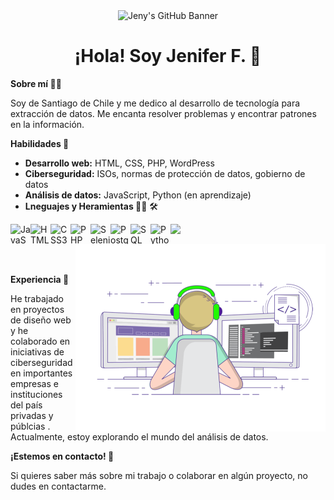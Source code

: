 <div align="center">
  <img src="https://www.dongee.com/tutoriales/content/images/2023/01/image-70.png" alt="Jeny's GitHub Banner" height="300">
  <br>
  <h1>¡Hola! Soy Jenifer F. 👋</h1>
</div>

**Sobre mí 👩‍💻**

Soy de Santiago de Chile  y me dedico al desarrollo de tecnología para extracción de datos. Me encanta resolver problemas y encontrar patrones en la información.

**Habilidades 🚀**

* **Desarrollo web:** HTML, CSS, PHP, WordPress
* **Ciberseguridad:** ISOs, normas de protección de datos, gobierno de datos
* **Análisis de datos:** JavaScript, Python (en aprendizaje)
* **Lneguajes y Heramientas 👩‍💻** 🛠️

<div style="display: flex; align-items: center;">
  <img src="https://upload.wikimedia.org/wikipedia/commons/thumb/9/99/Unofficial_JavaScript_logo_2.svg/320px-Unofficial_JavaScript_logo_2.svg.png" alt="JavaScript" width="32" height="32">
  <img src="https://upload.wikimedia.org/wikipedia/commons/6/61/HTML5_logo_and_wordmark.svg" alt="HTML5" width="32" height="32">
  <img src="https://simpleicons.org/icons/css3.svg" alt="CSS3" width="32" height="32">
  <img src="https://simpleicons.org/icons/php.svg" alt="PHP" width="32" height="32">
  <img src="https://upload.wikimedia.org/wikipedia/commons/thumb/d/d5/Selenium_Logo.png/220px-Selenium_Logo.png" alt="Selenium" width="32" height="32">
  <img src="https://www.todopostgresql.com/wp-content/uploads/2018/07/curso1-2.png" alt="PostgreSQL" width="32" height="32">
  <img src="https://upload.wikimedia.org/wikipedia/en/thumb/6/68/Oracle_SQL_Developer_logo.svg/1200px-Oracle_SQL_Developer_logo.svg.png" alt="SQL Developer" width="32" height="32">  
  <img src="https://upload.wikimedia.org/wikipedia/commons/thumb/c/c3/Python-logo-notext.svg/640px-Python-logo-notext.svg.png" alt="Python" width="32" height="32">
  <img src="https://miro.medium.com/v2/resize:fit:772/0*oN9jA-Ad3mRlPAYy.png" height="32">
</div>
<img align="right" alt="Coding" width="400" src="https://raw.githubusercontent.com/devSouvik/devSouvik/master/gif3.gif">
<br>
<br>

**Experiencia 💼**

He trabajado en proyectos de diseño web y he colaborado en iniciativas de ciberseguridad en importantes empresas e instituciones del país privadas y públcias . Actualmente, estoy explorando el mundo del análisis de datos.

**¡Estemos en contacto! 🤝**

Si quieres saber más sobre mi trabajo o colaborar en algún proyecto, no dudes en contactarme.
